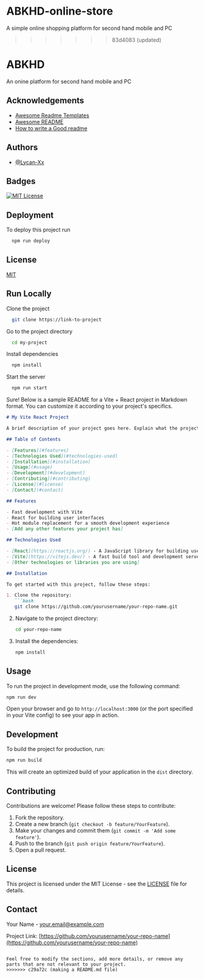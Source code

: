 
# ABKHD-online-store
A simple online shopping platform for second hand mobile and PC

>>>>>>> 83d4083 (updated)
# ABKHD

An onine platform for second hand mobile and PC

## Acknowledgements

 - [Awesome Readme Templates](https://awesomeopensource.com/project/elangosundar/awesome-README-templates)
 - [Awesome README](https://github.com/matiassingers/awesome-readme)
 - [How to write a Good readme](https://bulldogjob.com/news/449-how-to-write-a-good-readme-for-your-github-project)


## Authors

- [@Lycan-Xx](https://github.com/Lycan-Xx/)


## Badges



[![MIT License](https://img.shields.io/badge/License-MIT-green.svg)](https://choosealicense.com/licenses/mit/)


## Deployment

To deploy this project run

```bash
  npm run deploy
```


## License

[MIT](https://choosealicense.com/licenses/mit/)


## Run Locally

Clone the project

```bash
  git clone https://link-to-project
```

Go to the project directory

```bash
  cd my-project
```

Install dependencies

```bash
  npm install
```

Start the server

```bash
  npm run start
```

Sure! Below is a sample README for a Vite + React project in Markdown format. You can customize it according to your project's specifics.

```markdown
# My Vite React Project

A brief description of your project goes here. Explain what the project does and its purpose.

## Table of Contents

- [Features](#features)
- [Technologies Used](#technologies-used)
- [Installation](#installation)
- [Usage](#usage)
- [Development](#development)
- [Contributing](#contributing)
- [License](#license)
- [Contact](#contact)

## Features

- Fast development with Vite
- React for building user interfaces
- Hot module replacement for a smooth development experience
- [Add any other features your project has]

## Technologies Used

- [React](https://reactjs.org/) - A JavaScript library for building user interfaces
- [Vite](https://vitejs.dev/) - A fast build tool and development server
- [Other technologies or libraries you are using]

## Installation

To get started with this project, follow these steps:

1. Clone the repository:
   ```bash
   git clone https://github.com/yourusername/your-repo-name.git
   ```

2. Navigate to the project directory:
   ```bash
   cd your-repo-name
   ```

3. Install the dependencies:
   ```bash
   npm install
   ```

## Usage

To run the project in development mode, use the following command:

```bash
npm run dev
```

Open your browser and go to `http://localhost:3000` (or the port specified in your Vite config) to see your app in action.

## Development

To build the project for production, run:

```bash
npm run build
```

This will create an optimized build of your application in the `dist` directory.

## Contributing

Contributions are welcome! Please follow these steps to contribute:

1. Fork the repository.
2. Create a new branch (`git checkout -b feature/YourFeature`).
3. Make your changes and commit them (`git commit -m 'Add some feature'`).
4. Push to the branch (`git push origin feature/YourFeature`).
5. Open a pull request.

## License

This project is licensed under the MIT License - see the [LICENSE](LICENSE) file for details.

## Contact

Your Name - [your.email@example.com](mailto:your.email@example.com)

Project Link: [https://github.com/yourusername/your-repo-name](https://github.com/yourusername/your-repo-name)
```

Feel free to modify the sections, add more details, or remove any parts that are not relevant to your project.
>>>>>>> c29a72c (making a README.md file)
